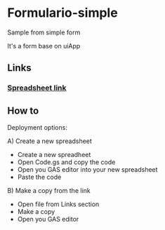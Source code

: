 # Formulario-simple

Sample from simple form

It's a form base on uiApp

## Links

### [Spreadsheet link](https://docs.google.com/spreadsheets/d/1E2oXbyxGFOXDAg-VoMihRIbfidiytNf9BpjzgdZ2eeA/edit?usp=sharing)

## How to

Deployment options:

A) Create a new spreadsheet

- Create a new spreadheet
- Open Code.gs and copy the code
- Open you GAS editor into your new spreadsheet
- Paste the code

B) Make a copy from the link
 
- Open file from Links section
- Make a copy
- Open you GAS editor




